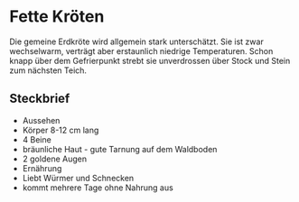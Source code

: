 # Fette Kröten
Die gemeine Erdkröte wird allgemein stark unterschätzt. Sie ist zwar wechselwarm, verträgt aber erstaunlich niedrige Temperaturen. Schon knapp über dem Gefrierpunkt strebt sie unverdrossen über Stock und Stein zum nächsten Teich.
## Steckbrief
* Aussehen
 * Körper 8-12 cm lang 
 * 4 Beine 
 * bräunliche Haut - gute Tarnung auf dem Waldboden
 * 2 goldene Augen 
* Ernährung
 * Liebt Würmer und Schnecken
 * kommt mehrere Tage ohne Nahrung aus

